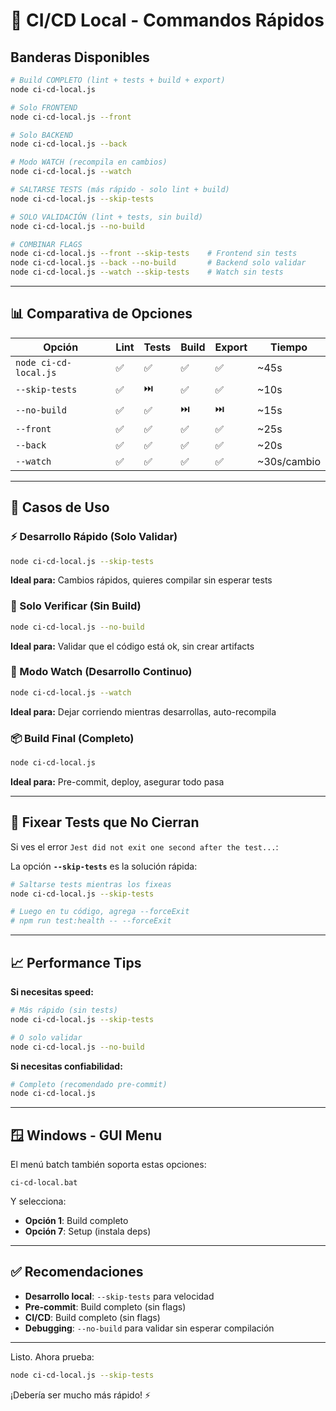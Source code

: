 # 🚀 CI/CD Local - Commandos Rápidos

## Banderas Disponibles

```bash
# Build COMPLETO (lint + tests + build + export)
node ci-cd-local.js

# Solo FRONTEND
node ci-cd-local.js --front

# Solo BACKEND
node ci-cd-local.js --back

# Modo WATCH (recompila en cambios)
node ci-cd-local.js --watch

# SALTARSE TESTS (más rápido - solo lint + build)
node ci-cd-local.js --skip-tests

# SOLO VALIDACIÓN (lint + tests, sin build)
node ci-cd-local.js --no-build

# COMBINAR FLAGS
node ci-cd-local.js --front --skip-tests    # Frontend sin tests
node ci-cd-local.js --back --no-build       # Backend solo validar
node ci-cd-local.js --watch --skip-tests    # Watch sin tests
```

---

## 📊 Comparativa de Opciones

| Opción | Lint | Tests | Build | Export | Tiempo |
|--------|------|-------|-------|--------|--------|
| `node ci-cd-local.js` | ✅ | ✅ | ✅ | ✅ | ~45s |
| `--skip-tests` | ✅ | ⏭️ | ✅ | ✅ | ~10s |
| `--no-build` | ✅ | ✅ | ⏭️ | ⏭️ | ~15s |
| `--front` | ✅ | ✅ | ✅ | ✅ | ~25s |
| `--back` | ✅ | ✅ | ✅ | ✅ | ~20s |
| `--watch` | ✅ | ✅ | ✅ | ✅ | ~30s/cambio |

---

## 🎯 Casos de Uso

### ⚡ Desarrollo Rápido (Solo Validar)
```bash
node ci-cd-local.js --skip-tests
```
**Ideal para:** Cambios rápidos, quieres compilar sin esperar tests

### 🧪 Solo Verificar (Sin Build)
```bash
node ci-cd-local.js --no-build
```
**Ideal para:** Validar que el código está ok, sin crear artifacts

### 👀 Modo Watch (Desarrollo Continuo)
```bash
node ci-cd-local.js --watch
```
**Ideal para:** Dejar corriendo mientras desarrollas, auto-recompila

### 📦 Build Final (Completo)
```bash
node ci-cd-local.js
```
**Ideal para:** Pre-commit, deploy, asegurar todo pasa

---

## 🔧 Fixear Tests que No Cierran

Si ves el error `Jest did not exit one second after the test...`:

La opción **`--skip-tests`** es la solución rápida:

```bash
# Saltarse tests mientras los fixeas
node ci-cd-local.js --skip-tests

# Luego en tu código, agrega --forceExit
# npm run test:health -- --forceExit
```

---

## 📈 Performance Tips

**Si necesitas speed:**
```bash
# Más rápido (sin tests)
node ci-cd-local.js --skip-tests

# O solo validar
node ci-cd-local.js --no-build
```

**Si necesitas confiabilidad:**
```bash
# Completo (recomendado pre-commit)
node ci-cd-local.js
```

---

## 🪟 Windows - GUI Menu

El menú batch también soporta estas opciones:

```batch
ci-cd-local.bat
```

Y selecciona:
- **Opción 1**: Build completo
- **Opción 7**: Setup (instala deps)

---

## ✅ Recomendaciones

- **Desarrollo local**: `--skip-tests` para velocidad
- **Pre-commit**: Build completo (sin flags)
- **CI/CD**: Build completo (sin flags)
- **Debugging**: `--no-build` para validar sin esperar compilación

---

Listo. Ahora prueba:

```bash
node ci-cd-local.js --skip-tests
```

¡Debería ser mucho más rápido! ⚡
